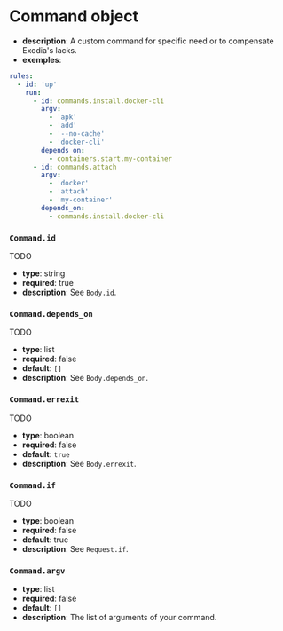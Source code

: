 # Command object

- **description**: A custom command for specific need or to compensate Exodia's lacks.
- **exemples**:
```yaml
rules:
  - id: 'up'
    run:
      - id: commands.install.docker-cli
        argv:
          - 'apk'
          - 'add'
          - '--no-cache'
          - 'docker-cli'
        depends_on:
          - containers.start.my-container
      - id: commands.attach
        argv:
          - 'docker'
          - 'attach'
          - 'my-container'
        depends_on:
          - commands.install.docker-cli
```

### `Command.id`

TODO

- **type**: string
- **required**: true
- **description**: See `Body.id`.

### `Command.depends_on`

TODO

- **type**: list
- **required**: false
- **default**: `[]`
- **description**: See `Body.depends_on`.

### `Command.errexit`

TODO

- **type**: boolean
- **required**: false
- **default**: `true`
- **description**: See `Body.errexit`.

### `Command.if`

TODO

- **type**: boolean
- **required**: false
- **default**: true
- **description**: See `Request.if`.

### `Command.argv`

- **type**: list
- **required**: false
- **default**: `[]`
- **description**: The list of arguments of your command.
